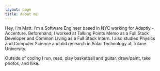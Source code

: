 ```yaml
---
layout: page
title: About me
---
```


Hey, I’m Matt. I'm a Software Engineer based in NYC working for Adaptly - Accenture. Beforehand, I worked at Talking Points Memo as a Full Stack Developer and Common Living as a Full Stack Intern. I also studied Physics and Computer Science and did research in Solar Technology at Tulane University.

Outside of coding I run, read, play basketball and guitar, draw/paint, take photos, and hike.

